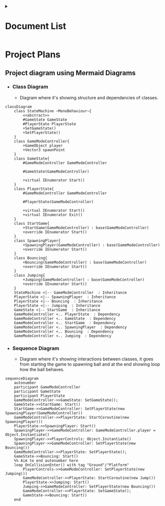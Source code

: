 <details>
<summary><h1>Document List</h1></summary>

[**Project Description** *(README.md)*](README.md#bounce-climber-project-description)

[**Game Manual** *(GAMEMANUAL.md)*](GAMEMANUAL.md#game-manual)

[**To-do List** *(TODOLIST.md)*](TODOLIST.md#to-do-list)

[**Project Plans** *(PROJECTPLANS.md)*](PROJECTPLANS.md#project-plans)

</details>

# Project Plans

## Project diagram using Mermaid Diagrams

- ### Class Diagram

    - Diagram where it's showing structure and dependancies of classes.

```mermaid
classDiagram
    class StateMachine ~MonoBehaviour~{
        <<abstract>>
        #GameState GameState
        #PlayerState PlayerState
        +SetGameState()
        +SetPlayerState()
    }
    class GameModeController{
        +GameObject player
        +Vector3 spawnPoint
    }
    class GameState{
        #GameModeController GameModeController

        #GameState(GameModeController)

        +virtual IEnumerator Start()
    }
    class PlayerState{
        #GameModeController GameModeController

        #PlayerState(GameModeController)

        +virtual IEnumerator Start()
        +virtual IEnumerator Exit()
    }
    class StartGame{
        +StartGame(GameModeController) : base(GameModeController)
        +override IEnumerator Start()
    }
    class SpawningPlayer{
        +SpawningPlayer(GameModeController) : base(GameModeController)
        +override IEnumerator Start()
    }
    class Bouncing{
        +Bouncing(GameModeController) : base(GameModeController)
        +override IEnumerator Start()
    }
    class Jumping{
        +Jumping(GameModeController) : base(GameModeController)
        +override IEnumerator Start()
    }
    StateMachine <|-- GameModeController  : Inheritance
    PlayerState <|-- SpawningPlayer  : Inheritance
    PlayerState <|-- Bouncing  : Inheritance
    PlayerState <|-- Jumping  : Inheritance
    GameState <|-- StartGame  : Inheritance
    GameModeController <.. PlayerState  : Dependency
    GameModeController <.. GameState  : Dependency
    GameModeController <.. StartGame  : Dependency
    GameModeController <.. SpawningPlayer  : Dependency
    GameModeController <.. Bouncing  : Dependency
    GameModeController <.. Jumping  : Dependency
```

- ### Sequence Diagram

    - Diagram where it's showing interactions between classes, it goes from starting the game to spawning ball and at the end showing loop how the ball behaves.

```mermaid
sequenceDiagram
    autonumber
    participant GameModeController
    participant GameState
    participant PlayerState
    GameModeController->>GameState: SetGameState();
    GameState->>StartGame: Start()
    StartGame->>GameModeController: SetPlayerState(new SpawningPlayer(GameModeController))
    GameModeController->>PlayerState: StartCoroutine(new SpawningPlayer())
    PlayerState->>SpawningPlayer: Start()
    SpawningPlayer->>GameModeController: GameModeController.player = Object.Instantiate()
    SpawningPlayer->>PlayerControls: Object.Instantiate()
    SpawningPlayer->>GameModeController: SetPlayerState(new Bouncing())
    GameModeController->>PlayerState: SetPlayerState();
    GameState->>Bouncing: Start()
    %% Aim to end autonumber here
    loop OnCollisionEnter() with tag "Ground"/"Platform"
        PlayerControls->>GameModeController: SetPlayerState(new Jumping())
        GameModeController->>PlayerState: StartCoroutine(new Jump())
        PlayerState->>Jumping: Start()
        Jumping->>GameModeController: SetPlayerState(new Bouncing())
        GameModeController->>PlayerState: SetGameState();
        GameState->>Bouncing: Start()
    end
```